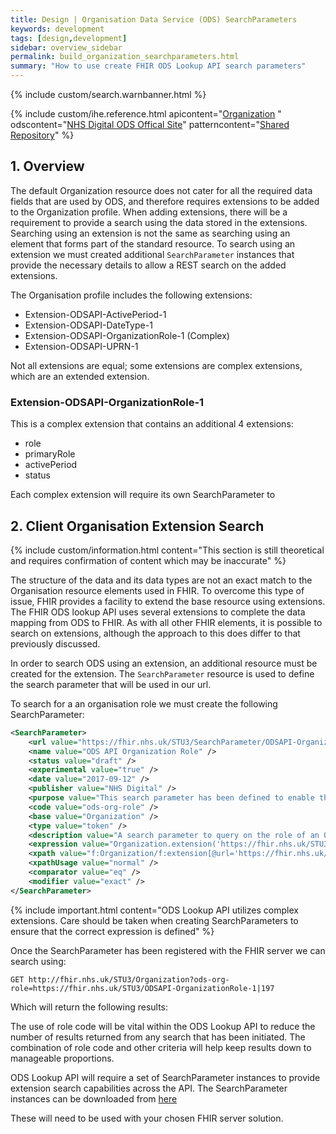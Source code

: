 ```yaml
---
title: Design | Organisation Data Service (ODS) SearchParameters
keywords: development
tags: [design,development]
sidebar: overview_sidebar
permalink: build_organization_searchparameters.html
summary: "How to use create FHIR ODS Lookup API search parameters"
---
```


{% include custom/search.warnbanner.html %}

{% include custom/ihe.reference.html apicontent="[Organization](api_entity_organisation.html) "  odscontent="[NHS Digital ODS Offical Site](https://digital.nhs.uk/organisation-data-service)"  patterncontent="[Shared Repository](https://developer.nhs.uk/library/architecture/integration-patterns/portal/)" %}

## 1. Overview ##

The default Organization resource does not cater for all the required data fields that are used by ODS, and therefore requires extensions to be added to the Organization profile. When adding extensions, there will be a requirement to provide a search using the data stored in the extensions. Searching using an extension is not the same as searching using an element that forms part of the standard resource. To search using an extension we must created additional `SearchParameter` instances that provide the necessary details to allow a REST search on the added extensions.


The Organisation profile includes the following extensions:

- Extension-ODSAPI-ActivePeriod-1
- Extension-ODSAPI-DateType-1
- Extension-ODSAPI-OrganizationRole-1 (Complex)
- Extension-ODSAPI-UPRN-1

Not all extensions are equal; some extensions are complex extensions, which are an extended extension.  

### Extension-ODSAPI-OrganizationRole-1 ###

This is a complex extension that contains an additional 4 extensions:

- role
- primaryRole
- activePeriod
- status

Each complex extension will require its own SearchParameter to  

## 2. Client Organisation Extension Search ##


{% include custom/information.html content="This section is still theoretical and requires confirmation of content which may be inaccurate" %}

The structure of the data and its data types are not an exact match to the Organisation resource elements used in FHIR. To overcome this type of issue, FHIR provides a facility to extend the base resource using extensions. The FHIR ODS lookup API uses several extensions to complete the data mapping from ODS to FHIR. As with all other FHIR elements, it is possible to search on extensions, although the approach to this does differ to that previously discussed.

In order to search ODS using an extension, an additional resource must be created for the extension. The `SearchParameter` resource is used to define the search parameter that will be used in our url.

To search for a an organisation role we must create the following SearchParameter:

```xml
<SearchParameter>
    <url value="https://fhir.nhs.uk/STU3/SearchParameter/ODSAPI-OrganizationRole-Role-1" />
    <name value="ODS API Organization Role" />
    <status value="draft" />
    <experimental value="true" />
    <date value="2017-09-12" />
    <publisher value="NHS Digital" />
    <purpose value="This search parameter has been defined to enable the ability to query on the role of an ODS Organization." />
    <code value="ods-org-role" />
    <base value="Organization" />
    <type value="token" />
    <description value="A search parameter to query on the role of an ODS Organization." />
    <expression value="Organization.extension('https://fhir.nhs.uk/STU3/StructureDefinition/Extension-ODSAPI-OrganizationRole-1').extension('role')" />
    <xpath value="f:Organization/f:extension[@url='https://fhir.nhs.uk/STU3/StructureDefinition/Extension-ODSAPI-OrganizationRole-1']/f:extension[@url='role']" />
    <xpathUsage value="normal" />
    <comparator value="eq" />
    <modifier value="exact" />
</SearchParameter>
```

{% include important.html content="ODS Lookup API utilizes complex extensions. Care should be taken when creating SearchParameters to ensure that the correct expression is defined" %}

Once the SearchParameter has been registered with the FHIR server we can search using:

```
GET http://fhir.nhs.uk/STU3/Organization?ods-org-role=https://fhir.nhs.uk/STU3/ODSAPI-OrganizationRole-1|197
```

Which will return the following results:

<script src="https://gist.github.com/IOPS-DEV/d20f56ec9e809413507dce01275f5a51.js"></script>

The use of role code will be vital within the ODS Lookup API to reduce the number of results returned from any search that has been initiated. The combination of role code and other criteria will help keep results down to manageable proportions.

ODS Lookup API will require a set of SearchParameter instances to provide extension search capabilities across the API. The SearchParameter instances can be downloaded from [here](https://simplifier.net/Test-FHIRODSLookupAP/~resources?category=Extension)

These will need to be used with your chosen FHIR server solution.



